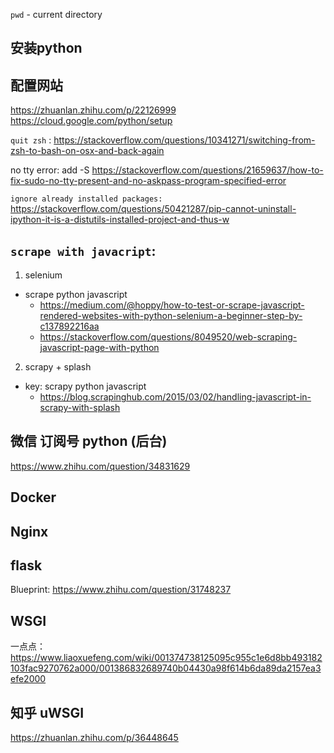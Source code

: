 
`pwd` - current directory
## 安装python


## 配置网站
https://zhuanlan.zhihu.com/p/22126999
https://cloud.google.com/python/setup

`quit zsh` : https://stackoverflow.com/questions/10341271/switching-from-zsh-to-bash-on-osx-and-back-again

no tty error: add -S
https://stackoverflow.com/questions/21659637/how-to-fix-sudo-no-tty-present-and-no-askpass-program-specified-error

`ignore already installed packages:` https://stackoverflow.com/questions/50421287/pip-cannot-uninstall-ipython-it-is-a-distutils-installed-project-and-thus-w


## `scrape with javacript`: 
1. selenium
- scrape python javascript 
  - https://medium.com/@hoppy/how-to-test-or-scrape-javascript-rendered-websites-with-python-selenium-a-beginner-step-by-c137892216aa
  - https://stackoverflow.com/questions/8049520/web-scraping-javascript-page-with-python
2. scrapy + splash
- key: scrapy python javascript
  - https://blog.scrapinghub.com/2015/03/02/handling-javascript-in-scrapy-with-splash





## 微信 订阅号 python (后台)

https://www.zhihu.com/question/34831629


## Docker


## Nginx

## flask
Blueprint: https://www.zhihu.com/question/31748237

## WSGI
一点点： https://www.liaoxuefeng.com/wiki/001374738125095c955c1e6d8bb493182103fac9270762a000/001386832689740b04430a98f614b6da89da2157ea3efe2000

## 知乎 uWSGI
https://zhuanlan.zhihu.com/p/36448645
